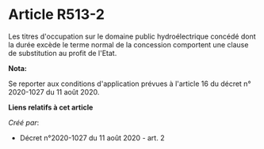 # Article R513-2

Les titres d'occupation sur le domaine public hydroélectrique concédé dont la durée excède le terme normal de la concession
comportent une clause de substitution au profit de l'Etat.

**Nota:**

Se reporter aux conditions d'application prévues à l'article 16 du décret n° 2020-1027 du 11 août 2020.

**Liens relatifs à cet article**

_Créé par_:

  - Décret n°2020-1027 du 11 août 2020 - art. 2
